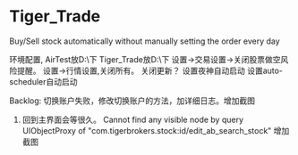 # Tiger_Trade
Buy/Sell stock automatically without manually setting the order every day

环境配置,
AirTest放D:\下
Tiger_Trade放D:\下
	设置->交易设置->关闭股票做空风险提醒。
	设置->行情设置,关闭所有。
	关闭更新？
设置夜神自动启动
设置auto-scheduler自动启动

Backlog:
切换账户失败，修改切换账户的方法，加详细日志。增加截图
1. 回到主界面会等很久。
Cannot find any visible node by query UIObjectProxy of "com.tigerbrokers.stock:id/edit_ab_search_stock" 增加截图


